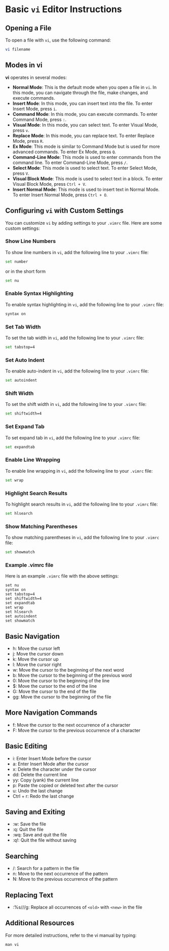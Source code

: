 # Basic `vi` Editor Instructions

## Opening a File
To open a file with `vi`, use the following command:
```sh
vi filename
```

## Modes in vi

**vi** operates in several modes:

- **Normal Mode**: This is the default mode when you open a file in `vi`. In this mode, you can navigate through the file, make changes, and execute commands.
- **Insert Mode**: In this mode, you can insert text into the file. To enter Insert Mode, press `i`.
- **Command Mode**: In this mode, you can execute commands. To enter Command Mode, press `:`.
- **Visual Mode**: In this mode, you can select text. To enter Visual Mode, press `v`.
- **Replace Mode**: In this mode, you can replace text. To enter Replace Mode, press `R`.
- **Ex Mode**: This mode is similar to Command Mode but is used for more advanced commands. To enter Ex Mode, press `Q`.
- **Command-Line Mode**: This mode is used to enter commands from the command line. To enter Command-Line Mode, press `/`.
- **Select Mode**: This mode is used to select text. To enter Select Mode, press `V`.
- **Visual Block Mode**: This mode is used to select text in a block. To enter Visual Block Mode, press `Ctrl + V`.
- **Insert Normal Mode**: This mode is used to insert text in Normal Mode. To enter Insert Normal Mode, press `Ctrl + O`.

## Configuring `vi` with Custom Settings

You can customize `vi` by adding settings to your `.vimrc` file. Here are some custom settings:

### Show Line Numbers

To show line numbers in `vi`, add the following line to your `.vimrc` file:

```sh
set number
```

or in the short form

```sh
set nu
```

### Enable Syntax Highlighting

To enable syntax highlighting in `vi`, add the following line to your `.vimrc` file:

```sh
syntax on
```

### Set Tab Width

To set the tab width in `vi`, add the following line to your `.vimrc` file:

```sh
set tabstop=4
```

### Set Auto Indent

To enable auto-indent in `vi`, add the following line to your `.vimrc` file:

```sh
set autoindent
```

### Shift Width

To set the shift width in `vi`, add the following line to your `.vimrc` file:

```sh
set shiftwidth=4
```

### Set Expand Tab

To set expand tab in `vi`, add the following line to your `.vimrc` file:

```sh
set expandtab
```

### Enable Line Wrapping

To enable line wrapping in `vi`, add the following line to your `.vimrc` file:

```sh
set wrap
```

### Highlight Search Results

To highlight search results in `vi`, add the following line to your `.vimrc` file:

```sh
set hlsearch
```


### Show Matching Parentheses

To show matching parentheses in `vi`, add the following line to your `.vimrc` file:

```sh
set showmatch
```

### Example .vimrc file

Here is an example `.vimrc` file with the above settings:

```text
set nu
syntax on
set tabstop=4
set shiftwidth=4
set expandtab
set wrap
set hlsearch
set autoindent
set showmatch 
```

## Basic Navigation

- h: Move the cursor left
- j: Move the cursor down
- k: Move the cursor up
- l: Move the cursor right
- w: Move the cursor to the beginning of the next word
- b: Move the cursor to the beginning of the previous word
- 0: Move the cursor to the beginning of the line
- $: Move the cursor to the end of the line
- G: Move the cursor to the end of the file
- gg: Move the cursor to the beginning of the file

## More Navigation Commands

- f<char>: Move the cursor to the next occurrence of a character
- F<char>: Move the cursor to the previous occurrence of a character

## Basic Editing

- i: Enter Insert Mode before the cursor
- a: Enter Insert Mode after the cursor
- x: Delete the character under the cursor
- dd: Delete the current line
- yy: Copy (yank) the current line
- p: Paste the copied or deleted text after the cursor
- u: Undo the last change
- Ctrl + r: Redo the last change

## Saving and Exiting

- :w: Save the file
- :q: Quit the file
- :wq: Save and quit the file
- :q!: Quit the file without saving

## Searching

- /<pattern>: Search for a pattern in the file
- n: Move to the next occurrence of the pattern
- N: Move to the previous occurrence of the pattern

## Replacing Text

- :%s/<old>/<new>/g: Replace all occurrences of `<old>` with `<new>` in the file

## Additional Resources

For more detailed instructions, refer to the vi manual by typing:

```Shell
man vi
```
